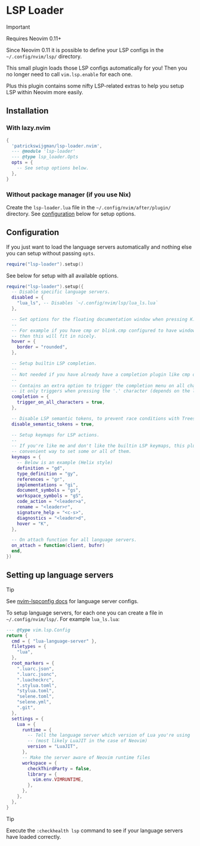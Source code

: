 # LSP Loader

> [!IMPORTANT]
> Requires Neovim 0.11+

Since Neovim 0.11 it is possible to define your LSP configs in the `~/.config/nvim/lsp/` directory.

This small plugin loads those LSP configs automatically for you! Then you no longer need to call `vim.lsp.enable` for each one.

Plus this plugin contains some nifty LSP-related extras to help you setup LSP within Neovim more easily.

## Installation

### With lazy.nvim

```lua
{
  'patrickswijgman/lsp-loader.nvim',
  --- @module 'lsp-loader'
  --- @type lsp_loader.Opts
  opts = {
    -- See setup options below.
  },
}
```

### Without package manager (if you use Nix)

Create the `lsp-loader.lua` file in the `~/.config/nvim/after/plugin/` directory. See [configuration](#configuration) below for setup options.

## Configuration

If you just want to load the language servers automatically and nothing else you can setup without passing `opts`.

```lua
require("lsp-loader").setup()
```

See below for setup with all available options.

```lua
require("lsp-loader").setup({
  -- Disable specific language servers.
  disabled = {
    "lua_ls", -- Disables `~/.config/nvim/lsp/lua_ls.lua`
  },

  -- Set options for the floating documentation window when pressing K.
  --
  -- For example if you have cmp or blink.cmp configured to have window borders,
  -- then this will fit in nicely.
  hover = {
    border = "rounded",
  },

  -- Setup builtin LSP completion.
  --
  -- Not needed if you have already have a completion plugin like cmp or blink.cmp.
  --
  -- Contains an extra option to trigger the completion menu on all characters, normally
  -- it only triggers when pressing the '.' character (depends on the language server).
  completion = {
    trigger_on_all_characters = true,
  },

  -- Disable LSP semantic tokens, to prevent race conditions with Treesitter.
  disable_semantic_tokens = true,

  -- Setup keymaps for LSP actions.
  --
  -- If you're like me and don't like the builtin LSP keymaps, this plugin provides a
  -- convenient way to set some or all of them.
  keymaps = {
    -- Below is an example (Helix style)
    definition = "gd",
    type_definition = "gy",
    references = "gr",
    implementations = "gi",
    document_symbols = "gs",
    workspace_symbols = "gS",
    code_action = "<leader>a",
    rename = "<leader>r",
    signature_help = "<c-s>",
    diagnostics = "<leader>d",
    hover = "K",
  },

  -- On attach function for all language servers.
  on_attach = function(client, bufnr)
  end,
})
```

## Setting up language servers

> [!TIP]
> See [nvim-lspconfig docs](https://github.com/neovim/nvim-lspconfig/blob/master/doc/configs.md) for language server configs.

To setup language servers, for each one you can create a file in `~/.config/nvim/lsp/`. For example `lua_ls.lua`:

```lua
--- @type vim.lsp.Config
return {
  cmd = { "lua-language-server" },
  filetypes = {
    "lua",
  },
  root_markers = {
    ".luarc.json",
    ".luarc.jsonc",
    ".luacheckrc",
    ".stylua.toml",
    "stylua.toml",
    "selene.toml",
    "selene.yml",
    ".git",
  },
  settings = {
    Lua = {
      runtime = {
        -- Tell the language server which version of Lua you're using
        -- (most likely LuaJIT in the case of Neovim)
        version = "LuaJIT",
      },
      -- Make the server aware of Neovim runtime files
      workspace = {
        checkThirdParty = false,
        library = {
          vim.env.VIMRUNTIME,
        },
      },
    },
  },
}
```

> [!TIP]
> Execute the `:checkhealth lsp` command to see if your language servers have loaded correctly.
